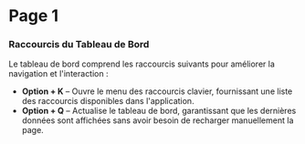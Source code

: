 # Page 1

### Raccourcis du Tableau de Bord

Le tableau de bord comprend les raccourcis suivants pour améliorer la navigation et l'interaction :

* **Option + K** – Ouvre le menu des raccourcis clavier, fournissant une liste des raccourcis disponibles dans l'application.
* **Option + Q** – Actualise le tableau de bord, garantissant que les dernières données sont affichées sans avoir besoin de recharger manuellement la page.

